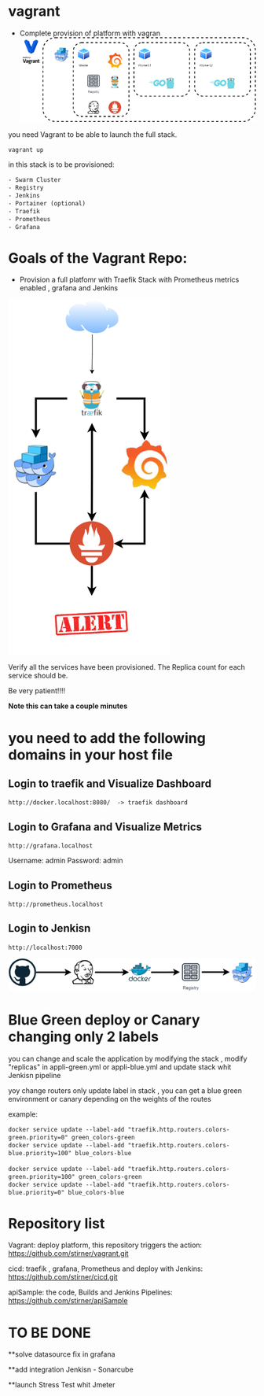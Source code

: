 # vagrant

* Complete provision of platform with vagran
![Vagrant Diagrom](./img/vagrant.png)

you need Vagrant to be able to launch the full stack.

    vagrant up

in this stack is to be provisioned:

    - Swarm Cluster
    - Registry
    - Jenkins
    - Portainer (optional)
    - Traefik
    - Prometheus
    - Grafana



# Goals of the Vagrant Repo:

* Provision a full platfomr with Traefik Stack with Prometheus metrics enabled , grafana and Jenkins

![WorkFlow Diagram](./img/workflow.png)

Verify all the services have been provisioned. The Replica count for each service should be.

Be very patient!!!!

**Note this can take a couple minutes**

# you need to add the following domains in your host file

## Login to traefik and Visualize Dashboard

    http://docker.localhost:8080/  -> traefik dashboard

## Login to Grafana and Visualize Metrics

    http://grafana.localhost

Username: admin
Password: admin

## Login to Prometheus

    http://prometheus.localhost

## Login to Jenkisn

    http://localhost:7000

![WorkFlow Diagram](./img/deploy.png)

# Blue Green deploy or Canary changing only 2 labels

you can change and scale the application by modifying the stack , modify "replicas" in appli-green.yml or appli-blue.yml and update stack whit Jenkisn pipeline 

yoy change routers only update label in stack , you can get a blue green environment or canary depending on the weights of the routes

example:

    docker service update --label-add "traefik.http.routers.colors-green.priority=0" green_colors-green
    docker service update --label-add "traefik.http.routers.colors-blue.priority=100" blue_colors-blue

    docker service update --label-add "traefik.http.routers.colors-green.priority=100" green_colors-green
    docker service update --label-add "traefik.http.routers.colors-blue.priority=0" blue_colors-blue

# Repository list

Vagrant: deploy platform, this repository triggers the action:
    https://github.com/stirner/vagrant.git

cicd: traefik , grafana, Prometheus and deploy with Jenkins:
    https://github.com/stirner/cicd.git

apiSample: the code, Builds and Jenkins Pipelines: 
    https://github.com/stirner/apiSample


# TO BE DONE

**solve datasource fix in grafana

**add integration Jenkisn - Sonarcube 

**launch Stress Test whit Jmeter 




